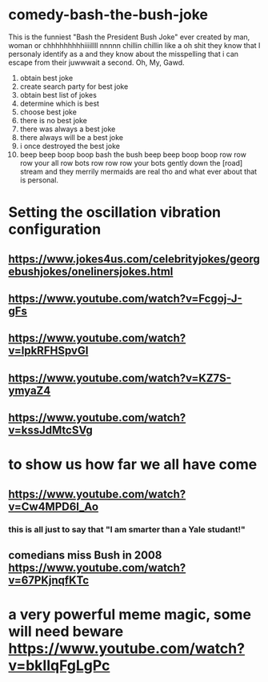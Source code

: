 # comedy-bash-the-bush-joke
This is the funniest "Bash the President Bush Joke" ever created by man, woman or chhhhhhhhhiiiillll nnnnn chillin  chillin like a oh shit they know that I personaly identify as a and they know about the misspelling that i can escape from their juwwwait a second. Oh, My, Gawd.

1. obtain best joke
2. create search party for best joke
3. obtain best list of jokes
4. determine which is best
5. choose best joke
6. there is no best joke
7. there was always a best joke
8. there always will be a best joke
9. i once destroyed the best joke
0. beep beep boop boop bash the bush beep beep boop boop row row row your all row bots row row row your bots gently down the [road] stream and they merrily mermaids are real tho and what ever about that is personal.

# Setting the oscillation vibration configuration
## https://www.jokes4us.com/celebrityjokes/georgebushjokes/onelinersjokes.html
## https://www.youtube.com/watch?v=Fcgoj-J-gFs
## https://www.youtube.com/watch?v=lpkRFHSpvGI
## https://www.youtube.com/watch?v=KZ7S-ymyaZ4
## https://www.youtube.com/watch?v=kssJdMtcSVg
# to show us how far we all have come
## https://www.youtube.com/watch?v=Cw4MPD6I_Ao
### this is all just to say that "I am smarter than a Yale studant!"
## comedians miss Bush in 2008 https://www.youtube.com/watch?v=67PKjnqfKTc
# a very powerful meme magic, some will need beware https://www.youtube.com/watch?v=bkIlqFgLgPc
